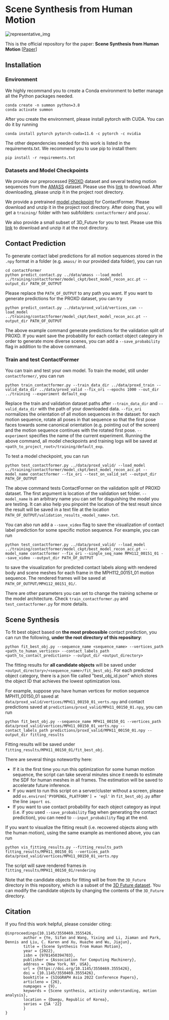 # Scene Synthesis from Human Motion
![representative_img](https://user-images.githubusercontent.com/25496380/189529534-dcdd01f5-8422-410a-8de5-6a6404f81d37.png)

This is the official repository for the paper: **Scene Synthesis from Human Motion** [[Paper]()]

## Installation
### Environment
We highly recommand you to create a Conda environment to better manage all the Python packages needed.
```
conda create -n summon python=3.8
conda activate summon
```
After you create the environment, please install pytorch with CUDA. You can do it by running
```
conda install pytorch pytorch-cuda=11.6 -c pytorch -c nvidia
```
The other dependencies needed for this work is listed in the requirements.txt. 
We recommend you to use pip to install them: 
```
pip install -r requirements.txt
```

### Datasets and Model Checkpoints
We provide our preprocessed [PROXD](https://ps.is.mpg.de/uploads_file/attachment/attachment/530/ICCV_2019___PROX.pdf)
dataset and several testing motion sequences from the [AMASS](https://files.is.tue.mpg.de/black/papers/amass.pdf) 
dataset. Please use this [link](https://drive.google.com/file/d/1RcYoQMSqYUpVLEP45TqZO1ASPJkswsJr/view?usp=share_link)
to download. After downloading, please unzip it in the project root directory.

We provide a pretrained [model checkpoint](https://drive.google.com/file/d/1JZsRFCjUUEgHre8qtpu8v2bF0FwIb6hK/view?usp=sharing)
for ContactFormer. Please download and unzip it in the project root directory.
After doing that, you will get a `training/` folder with two subfolders: 
`contactformer/` and `posa/`.

We also provide a small subset of 3D_Future for you to test. Please use this [link](https://drive.google.com/file/d/10teWFzqB7Z_X-Om5rmCdbN_UVUEEP9_9/view?usp=share_link)
to download and unzip it at the root directory.

## Contact Prediction
To generate contact label predictions for all motion sequences stored in the 
`.npy` format in a folder (e.g. `amass/` in our provided data folder),
you can run
```
cd contactFormer
python predict_contact.py ../data/amass --load_model ../training/contactformer/model_ckpt/best_model_recon_acc.pt --output_dir PATH_OF_OUTPUT
```
Please replace the `PATH_OF_OUTPUT` to any path you want. If you want to
generate predictions for the PROXD dataset, you can try
```
python predict_contact.py ../data/proxd_valid/vertices_can --load_model ../training/contactformer/model_ckpt/best_model_recon_acc.pt --output_dir PATH_OF_OUTPUT
```
The above example command generate predictions for the validation split of PROXD.
If you want save the probability for each contact object category in order
to generate more diverse scenes, you can add a `--save_probability` flag
in addition to the above command.

### Train and test ContactFormer
You can train and test your own model. To train the model, still under `contactformer/`, you can run
```
python train_contactformer.py --train_data_dir ../data/proxd_train --valid_data_dir ../data/proxd_valid --fix_ori --epochs 1000 --out_dir ../training --experiment default_exp
```
Replace the train and validation dataset paths after `--train_data_dir` and `--valid_data_dir`
with the path of your downloaded data. `--fix_ori` normalizes the orientation of
all motion sequences in the dataset: for each motion sequence, rotate all poses in that sequence
so that the first pose faces towards some canonical orientation (e.g. pointing out of the screen)
and the motion sequence continues with the rotated first pose. `--experiment` specifies the name
of the current experiment. Running the above command, all model checkpoints and 
training logs will be saved at `<path_to_project_root>/training/default_exp`.

To test a model checkpoint, you can run
```
python test_contactformer.py ../data/proxd_valid/ --load_model ../training/contactformer/model_ckpt/best_model_recon_acc.pt --model_name contactformer --fix_ori --test_on_valid_set --output_dir PATH_OF_OUTPUT
```
The above command tests ContactFormer on the validation split of PROXD dataset.
The first argument is location of the validation set folder. 
`--model_name` is an arbitrary name you can set for disguishing the model you are testing. 
It can also help you pinpoint the location of the test result
since the result will be saved in a text file at the location `PATH_OF_OUTPUT/validation_results_<model_name>.txt`.

You can also run add a `--save_video` flag to save the visualization of contact label prediction
for some specific motion sequence. For example, you can run
```
python test_contactformer.py ../data/proxd_valid/ --load_model ../training/contactformer/model_ckpt/best_model_recon_acc.pt --model_name contactformer --fix_ori --single_seq_name MPH112_00151_01 --save_video --output_dir PATH_OF_OUTPUT
```
to save the visualization for predicted contact labels along with rendered body and scene meshes
for each frame in the MPH112_00151_01 motion sequence. The rendered frames will be saved at
`PATH_OF_OUTPUT/MPH112_00151_01/`.

There are other parameters you can set to change the training scheme or the model architecture. Check
`train_contactformer.py` and `test_contactformer.py` for more details.


## Scene Synthesis
To fit best object based on **the most probossible** contact prediction, you can run the following,
**under the root directory of this repository**:
```
python fit_best_obj.py --sequence_name <sequence_name> --vertices_path <path_to_human_vertices> --contact_labels_path <path_to_contact_predictions> --output_dir <output_directory>
```
The fitting results for **all candidate objects** will be saved under 
`<output_directory>/<sequence_name>/fit_best_obj`. 
For each predicted object category, there is a json file called "best_obj_id.json" 
which stores the object ID that achieves the lowest optimization loss.

For example, suppose you have human vertices for motion sequence MPH11_00150_01 saved at
`data/proxd_valid/vertices/MPH11_00150_01_verts.npy` and contact predictions saved at
`predictions/proxd_valid/MPH11_00150_01.npy`, you can run
```
python fit_best_obj.py --sequence_name MPH11_00150_01 --vertices_path data/proxd_valid/vertices/MPH11_00150_01_verts.npy --contact_labels_path predictions/proxd_valid/MPH11_00150_01.npy --output_dir fitting_results
```
Fitting results will be saved under `fitting_results/MPH11_00150_01/fit_best_obj`.

There are several things noteworthy here:
- If it is the first time you run this optimization for some human motion sequence,
the script can take several minutes since it needs to estimate the SDF for human meshes in
all frames. The estimation will be saved to accelerate future inference.
- If you want to run this script on a server/cluster without a screen, please add
`os.environ['PYOPENGL_PLATFORM'] = 'egl'` in `fit_best_obj.py` after the line `import os`.
- If you want to use contact probability for each object category as input (i.e.
if you used `--save_probability` flag when generating the contact prediction), 
you can need to `--input_probability` flag at the end.

If you want to visualize the fitting result (i.e. recovered objects along with the human motion),
using the same example as mentioned above, you can run
```
python vis_fitting_results.py --fitting_results_path fitting_results/MPH11_00150_01 --vertices_path data/proxd_valid/vertices/MPH11_00150_01_verts.npy
```
The script will save rendered frames in `fitting_results/MPH11_00150_01/rendering`

Note that the candidate objects for fitting will be from the `3D_Future` directory in this repository, which is a subset of the [3D Future dataset](https://tianchi.aliyun.com/specials/promotion/alibaba-3d-future). You can modify the candidate objects by changing the contents of the `3D_Future` directory.

## Citation
If you find this work helpful, please consider citing:
```
@inproceedings{10.1145/3550469.3555426,
        author = {Ye, Sifan and Wang, Yixing and Li, Jiaman and Park, Dennis and Liu, C. Karen and Xu, Huazhe and Wu, Jiajun},
        title = {Scene Synthesis from Human Motion},
        year = {2022},
        isbn = {9781450394703},
        publisher = {Association for Computing Machinery},
        address = {New York, NY, USA},
        url = {https://doi.org/10.1145/3550469.3555426},
        doi = {10.1145/3550469.3555426},
        booktitle = {SIGGRAPH Asia 2022 Conference Papers},
        articleno = {26},
        numpages = {9},
        keywords = {Scene synthesis, activity understanding, motion analysis},
        location = {Daegu, Republic of Korea},
        series = {SA '22}
        }
}
```